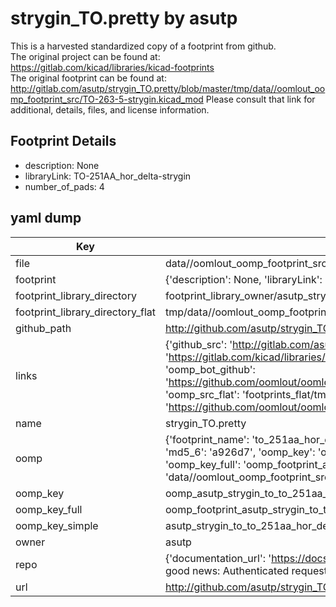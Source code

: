 # strygin_TO.pretty by asutp  
This is a harvested standardized copy of a footprint from github.  
The original project can be found at:  
https://gitlab.com/kicad/libraries/kicad-footprints  
The original footprint can be found at:
http://gitlab.com/asutp/strygin_TO.pretty/blob/master/tmp/data//oomlout_oomp_footprint_src/TO-263-5-strygin.kicad_mod
Please consult that link for additional, details, files, and license information.  
## Footprint Details
* description: None  
* libraryLink: TO-251AA_hor_delta-strygin  
* number_of_pads: 4  
## yaml dump  
| Key | Value |  
| --- | --- |  
| file | data//oomlout_oomp_footprint_src/strygin_TO.pretty/TO-251AA_hor_delta-strygin.kicad_mod |  
| footprint | {'description': None, 'libraryLink': 'TO-251AA_hor_delta-strygin', 'number_of_pads': 4} |  
| footprint_library_directory | footprint_library_owner/asutp_strygin_TO.pretty |  
| footprint_library_directory_flat | tmp/data//oomlout_oomp_footprint_src/footprints_flat/asutp_strygin_to_to_251aa_hor_delta_strygin/working |  
| github_path | http://github.com/asutp/strygin_TO.pretty/blob/master/tmp/data//oomlout_oomp_footprint_src/TO-251AA_hor_delta-strygin.kicad_mod |  
| links | {'github_src': 'http://gitlab.com/asutp/strygin_TO.pretty/blob/master/tmp/data//oomlout_oomp_footprint_src/TO-263-5-strygin.kicad_mod', 'github_src_repo': 'https://gitlab.com/kicad/libraries/kicad-footprints', 'oomp_bot': 'tmp/data//oomlout_oomp_footprint_src/footprints/asutp_strygin_to_to_251aa_hor_delta_strygin/working', 'oomp_bot_github': 'https://github.com/oomlout/oomlout_oomp_footprint_bot/tree/main/tmp/data//oomlout_oomp_footprint_src/footprints/asutp_strygin_to_to_251aa_hor_delta_strygin/working', 'oomp_src_flat': 'footprints_flat/tmp/data//oomlout_oomp_footprint_src/footprints_flat/asutp_strygin_to_to_251aa_hor_delta_strygin/working', 'oomp_src_flat_github': 'https://github.com/oomlout/oomlout_oomp_footprint_src/tree/main/tmp/data//oomlout_oomp_footprint_src/footprints_flat/asutp_strygin_to_to_251aa_hor_delta_strygin/working'} |  
| name | strygin_TO.pretty |  
| oomp | {'footprint_name': 'to_251aa_hor_delta_strygin', 'library_name': 'strygin_to', 'md5': 'a926d778faef216ecfdcbdbbd8981521', 'md5_10': 'a926d778fa', 'md5_5': 'a926d', 'md5_6': 'a926d7', 'oomp_key': 'oomp_asutp_strygin_to_to_251aa_hor_delta_strygin', 'oomp_key_extra': 'oomp_footprint_asutp_strygin_to_to_251aa_hor_delta_strygin', 'oomp_key_full': 'oomp_footprint_asutp_strygin_to_to_251aa_hor_delta_strygin_a926d7', 'oomp_key_simple': 'asutp_strygin_to_to_251aa_hor_delta_strygin', 'original_filename': 'data//oomlout_oomp_footprint_src/strygin_TO.pretty/TO-251AA_hor_delta-strygin.kicad_mod', 'owner_name': 'asutp'} |  
| oomp_key | oomp_asutp_strygin_to_to_251aa_hor_delta_strygin |  
| oomp_key_full | oomp_footprint_asutp_strygin_to_to_251aa_hor_delta_strygin |  
| oomp_key_simple | asutp_strygin_to_to_251aa_hor_delta_strygin |  
| owner | asutp |  
| repo | {'documentation_url': 'https://docs.github.com/rest/overview/resources-in-the-rest-api#rate-limiting', 'message': "API rate limit exceeded for 84.66.142.224. (But here's the good news: Authenticated requests get a higher rate limit. Check out the documentation for more details.)"} |  
| url | http://github.com/asutp/strygin_TO.pretty |  

